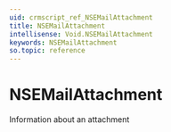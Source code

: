 ```yaml
---
uid: crmscript_ref_NSEMailAttachment
title: NSEMailAttachment
intellisense: Void.NSEMailAttachment
keywords: NSEMailAttachment
so.topic: reference
---
```


# NSEMailAttachment

Information about an attachment
